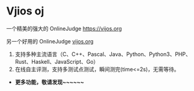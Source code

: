 # Vjios oj

一个精美的强大的 OnlineJudge https://vijos.org

另一个好用的 OnlineJudge
[vijos.org](https://vijos.org)
1. 支持多种主流语言（C、C++、Pascal、Java、Python、Python3、PHP、Rust、Haskell、JavaScript、Go）
2. 在线自主评测，支持多测试点测试，瞬间测完(time<=2s)，无需等待。
- __更多功能，敬请发现~~~~~~__
